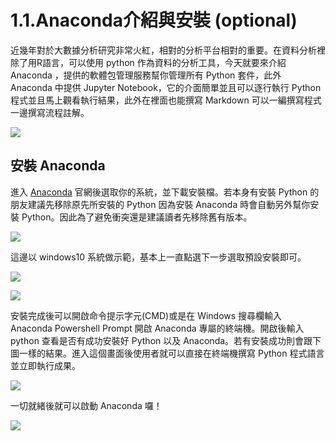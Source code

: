 # 1.1.Anaconda介紹與安裝 (optional)

近幾年對於大數據分析研究非常火紅，相對的分析平台相對的重要。在資料分析裡除了用R語言，可以使用 python 作為資料的分析工具，今天就要來介紹 Anaconda ，提供的軟體包管理服務幫你管理所有 Python 套件，此外 Anaconda 中提供 Jupyter Notebook，它的介面簡單並且可以逐行執行 Python 程式並且馬上觀看執行結果，此外在裡面也能撰寫 Markdown 可以一編撰寫程式一邊撰寫流程註解。

![](https://miro.medium.com/v2/resize:fit:640/format:webp/0*tavd3jF1C2wBU5j6)

## 安裝 Anaconda
進入 [Anaconda](https://github.com/andy6804tw/machine-learning/blob/master/0-introduction) 官網後選取你的系統，並下載安裝檔。若本身有安裝 Python 的朋友建議先移除原先所安裝的 Python 因為安裝 Anaconda 時會自動另外幫你安裝 Python。因此為了避免衝突還是建議讀者先移除舊有版本。

![](https://miro.medium.com/v2/resize:fit:720/format:webp/0*vMu_QqmhX0Ezbyp2.png)

這邊以 windows10 系統做示範，基本上一直點選下一步選取預設安裝即可。

![](https://miro.medium.com/v2/resize:fit:640/format:webp/0*zSK7zTFxH_6UI7V0.PNG)

![](https://miro.medium.com/v2/resize:fit:640/format:webp/0*vIbs1WpEMFneQ9MV.PNG)

安裝完成後可以開啟命令提示字元(CMD)或是在 Windows 搜尋欄輸入 Anaconda Powershell Prompt 開啟 Anaconda 專屬的終端機。開啟後輸入 python 查看是否有成功安裝好 Python 以及 Anaconda。若有安裝成功則會跟下圖一樣的結果。進入這個畫面後使用者就可以直接在終端機撰寫 Python 程式語言並立即執行成果。

![](https://miro.medium.com/v2/resize:fit:720/format:webp/0*33-mO7qcHMmRfLP_.PNG)


一切就緒後就可以啟動 Anaconda 囉！

![](https://miro.medium.com/v2/resize:fit:720/format:webp/0*G9jn7ifTlVQIg2ea.png)